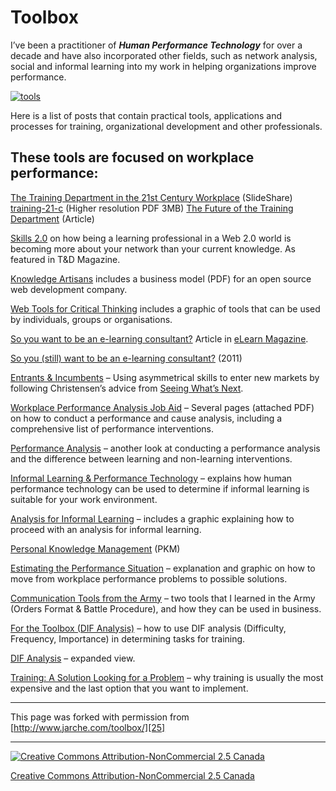 

# Toolbox

I’ve been a practitioner of **_Human Performance Technology_** for over a decade 
and have also incorporated other fields, such as network analysis, social and 
informal learning into my work in helping organizations improve performance. 

[![tools][1]][2]

Here is a list of posts that contain practical tools, applications and processes 
for training, organizational development and other professionals.

## These tools are focused on workplace performance:

[The Training Department in the 21st Century Workplace][3] (SlideShare) [training-21-c][4] 
(Higher resolution PDF 3MB) [The Future of the Training Department][5] (Article) 

[Skills 2.0][6] on how being a learning professional in a Web 2.0 world is 
becoming more about your network than your current knowledge. As featured in 
T&D Magazine.

[Knowledge Artisans][7] includes a business model (PDF) for an open source 
web development company.

[Web Tools for Critical Thinking][8] includes a graphic of tools that can be 
used by individuals, groups or organisations.

[So you want to be an e-learning consultant?][9] Article in [eLearn Magazine][10]. 

[So you (still) want to be an e-learning consultant?][11] (2011)

[Entrants & Incumbents][12] – Using asymmetrical skills to enter new markets 
by following Christensen’s advice from [Seeing What’s Next][13].

[Workplace Performance Analysis Job Aid][14] – Several pages (attached PDF) 
on how to conduct a performance and cause analysis, including a comprehensive 
list of performance interventions.

[Performance Analysis][15] – another look at conducting a performance analysis 
and the difference between learning and non-learning interventions.

[Informal Learning & Performance Technology][16] – explains how human performance 
technology can be used to determine if informal learning is suitable for your 
work environment.

[Analysis for Informal Learning][17] – includes a graphic explaining how to 
proceed with an analysis for informal learning.

[Personal Knowledge Management][18] (PKM)

[Estimating the Performance Situation][19] – explanation and graphic on how 
to move from workplace performance problems to possible solutions.

[Communication Tools from the Army][20] – two tools that I learned in the Army 
(Orders Format & Battle Procedure), and how they can be used in business.

[For the Toolbox (DIF Analysis)][21] – how to use DIF analysis (Difficulty, 
Frequency, Importance) in determining tasks for training.

[DIF Analysis][22] – expanded view.

[Training: A Solution Looking for a Problem][23] – why training is usually 
the most expensive and the last option that you want to implement.

[][24]

			

----

This page was forked with permission from [http://www.jarche.com/toolbox/][25]

----

[![Creative Commons Attribution-NonCommercial 2.5 Canada][26]][27]

[Creative Commons Attribution-NonCommercial 2.5 Canada][27]

[1]: http://www.jarche.com/wp-content/uploads/2007/06/tools-400x300.jpg (tools)
[2]: http://www.jarche.com/wp-content/uploads/2007/06/tools.jpg
[3]: http://www.slideshare.net/jarche/training-21-c-presentation/
[4]: http://www.jarche.com/wp-content/uploads/2008/11/training-21-c.pdf
[5]: http://www.jarche.com/2009/10/the-future-of-the-training-department-2/
[6]: http://www.jarche.com/?p=1537
[7]: http://www.jarche.com/?p=1479
[8]: http://www.jarche.com/?p=1295
[9]: http://www.jarche.com/2007/11/so-you-want-to-be-an-e-learning-consultant/
[10]: http://elearnmag.acm.org/featured.cfm?aid=1331975
[11]: http://www.jarche.com/2011/11/so-you-still-want-to-be-an-elearning-consultant
[12]: http://www.jarche.com/?p=1205
[13]: http://www.amazon.com/gp/product/1591391857?ie=UTF8&tag=harojarc-20&link_code=as3&camp=211189&creative=373489&creativeASIN=1591391857
[14]: http://www.jarche.com/?p=1200
[15]: http://www.jarche.com/?p=1207
[16]: http://www.jarche.com/?p=826
[17]: http://www.jarche.com/?p=875
[18]: http://www.jarche.com/pkm/
[19]: http://www.jarche.com/?p=727
[20]: http://www.jarche.com/?p=724
[21]: http://www.jarche.com/?p=400
[22]: http://www.jarche.com/?p=1228
[23]: http://www.jarche.com/?p=691
[24]: http://twitter.com/share
[25]: http://www.jarche.com/toolbox/
[26]: http://i.creativecommons.org/l/by-nc/2.5/ca/88x31.png
[27]: http://creativecommons.org/licenses/by-nc/2.5/ca/